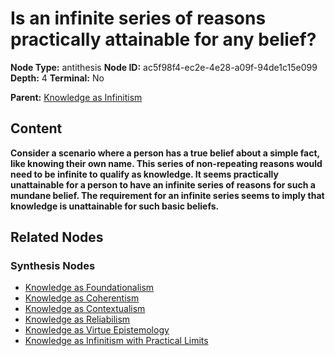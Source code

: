 # Is an infinite series of reasons practically attainable for any belief?

**Node Type:** antithesis
**Node ID:** ac5f98f4-ec2e-4e28-a09f-94de1c15e099
**Depth:** 4
**Terminal:** No

**Parent:** [Knowledge as Infinitism](knowledge-as-infinitism-synthesis-07c81b44-77bc-4fa5-b9aa-f106a37578e5.md)

## Content

**Consider a scenario where a person has a true belief about a simple fact, like knowing their own name. This series of non-repeating reasons would need to be infinite to qualify as knowledge. It seems practically unattainable for a person to have an infinite series of reasons for such a mundane belief. The requirement for an infinite series seems to imply that knowledge is unattainable for such basic beliefs.**

## Related Nodes

### Synthesis Nodes

- [Knowledge as Foundationalism](knowledge-as-foundationalism-synthesis-74e304d7-363d-4ae3-8ed0-122d57b1489d.md)
- [Knowledge as Coherentism](knowledge-as-coherentism-synthesis-109db0f3-003a-49f5-9ef4-a6add5cdc1ff.md)
- [Knowledge as Contextualism](knowledge-as-contextualism-synthesis-361024d3-e3fa-4f82-add4-db482a26ab0c.md)
- [Knowledge as Reliabilism](knowledge-as-reliabilism-synthesis-e3413edd-4e0e-4fa0-8e6f-91b06afc8d5d.md)
- [Knowledge as Virtue Epistemology](knowledge-as-virtue-epistemology-synthesis-7f1dfb7c-27a7-40d9-a0f5-f755f8b6c436.md)
- [Knowledge as Infinitism with Practical Limits](knowledge-as-infinitism-with-practical-limits-synthesis-c3c228ab-30cf-41e2-aa69-e398f7a482ba.md)
